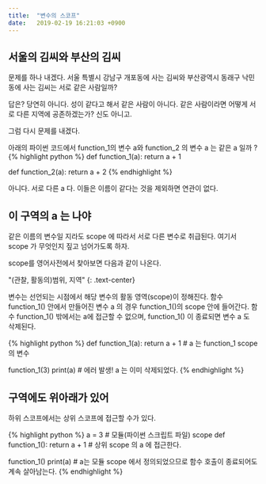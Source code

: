 ```yaml
---
title:  "변수의 스코프"
date:   2019-02-19 16:21:03 +0900
---
```


## 서울의 김씨와 부산의 김씨
문제를 하나 내겠다. 서울 특별시 강남구 개포동에 사는 김씨와 부산광역시 동래구 낙민동에 사는 김씨는
서로 같은 사람일까?

답은? 당연히 아니다. 성이 같다고 해서 같은 사람이 아니다. 같은 사람이라면 어떻게 서로 다른 지역에 공존하겠는가?
신도 아니고.

그럼 다시 문제를 내겠다.

아래의 파이썬 코드에서 function_1의 변수 a와 function_2 의 변수 a 는 같은 a 일까 ?
{% highlight python %}
def function_1(a):
    return a + 1

def function_2(a):
    return a + 2
{% endhighlight %}

아니다. 서로 다른 a 다. 이들은 이름이 같다는 것을 제외하면 연관이 없다.



## 이 구역의 a 는 나야
같은 이름의 변수일 지라도 scope 에 따라서 서로 다른 변수로 취급된다.
여기서 scope 가 무엇인지 짚고 넘어가도록 하자.

scope를 영어사전에서 찾아보면 다음과 같이 나온다.

"(관찰, 활동의)범위, 지역"
{: .text-center} 

변수는 선언되는 시점에서 해당 변수의 활동 영역(scope)이 정해진다. 함수 function_1() 안에서
만들어진 변수 a 의 경우 function_1()의 scope 안에 들어간다. 
함수 function_1() 밖에서는 a에 접근할 수 없으며, function_1() 이 종료되면 변수 a 도 삭제된다.

{% highlight python %}
def function_1(a):
    return a + 1 # a 는 function_1 scope 의 변수
    
function_1(3)
print(a) # 에러 발생! a 는 이미 삭제되었다.
{% endhighlight %}



## 구역에도 위아래가 있어
하위 스코프에서는 상위 스코프에 접근할 수가 있다.

{% highlight python %}
a = 3 # 모듈(파이썬 스크립트 파일) scope
def function_1():
    return a + 1 # 상위 scope 의 a 에 접근한다.
    
function_1()
print(a) # a는 모듈 scope 에서 정의되었으므로 함수 호출이 종료되어도 계속 살아남는다.
{% endhighlight %}

